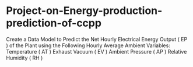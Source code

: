 # Project-on-Energy-production-prediction-of-ccpp
Create a Data Model to Predict the Net Hourly Electrical Energy Output ( EP ) of the Plant using the Following Hourly Average Ambient Variables:  Temperature ( AT ) Exhaust Vacuum ( EV ) Ambient Pressure ( AP )  Relative Humidity ( RH )
